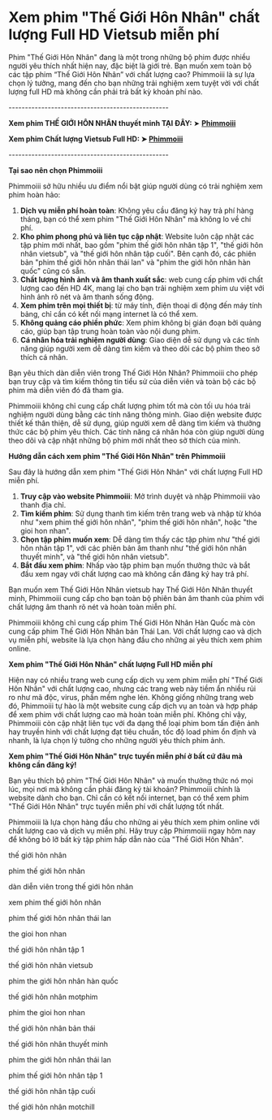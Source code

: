 <h1><strong>Xem phim "Thế Giới H&ocirc;n Nh&acirc;n" chất lượng Full HD Vietsub miễn ph&iacute;</strong></h1>
<p>Phim "Thế Giới H&ocirc;n Nh&acirc;n" đang l&agrave; một trong những bộ phim được nhiều người y&ecirc;u th&iacute;ch nhất hiện nay, đặc biệt l&agrave; giới trẻ. Bạn muốn xem to&agrave;n bộ c&aacute;c tập phim &ldquo;Thế Giới H&ocirc;n Nh&acirc;n&rdquo; với chất lượng cao? Phimmoiii l&agrave; sự lựa chọn l&yacute; tưởng, mang đến cho bạn những trải nghiệm xem tuyệt vời với chất lượng full HD m&agrave; kh&ocirc;ng cần phải trả bất kỳ khoản ph&iacute; n&agrave;o.</p>
<p>-------------------------------------------------</p>
<p><strong>Xem phim THẾ GIỚI H&Ocirc;N NH&Acirc;N thuyết minh TẠI Đ&Acirc;Y: </strong>➤ <strong><a href="https://phimmoiiii.net/" target="_blank" rel="noopener">Phimmoiii</a></strong></p>
<p><strong>Xem phim Chất lượng Vietsub Full HD: ➤ <a href="https://phimmoiiii.net/" target="_blank" rel="noopener">Phimmoiii</a></strong>&nbsp;</p>
<p>-------------------------------------------------</p>
<p><strong>Tại sao n&ecirc;n chọn Phimmoiii&nbsp;</strong></p>
<p>Phimmoiii sở hữu nhiều ưu điểm nổi bật gi&uacute;p người d&ugrave;ng c&oacute; trải nghiệm xem phim ho&agrave;n hảo:</p>
<ol>
<li><strong>Dịch vụ miễn ph&iacute; ho&agrave;n to&agrave;n</strong>: Kh&ocirc;ng y&ecirc;u cầu đăng k&yacute; hay trả ph&iacute; h&agrave;ng th&aacute;ng, bạn c&oacute; thể xem phim "Thế Giới H&ocirc;n Nh&acirc;n" m&agrave; kh&ocirc;ng lo về chi ph&iacute;.</li>
<li><strong>Kho phim phong ph&uacute; v&agrave; li&ecirc;n tục cập nhật</strong>: Website lu&ocirc;n cập nhật c&aacute;c tập phim mới nhất, bao gồm "phim thế giới h&ocirc;n nh&acirc;n tập 1", "thế giới h&ocirc;n nh&acirc;n vietsub", v&agrave; "thế giới h&ocirc;n nh&acirc;n tập cuối". B&ecirc;n cạnh đ&oacute;, c&aacute;c phi&ecirc;n bản "phim thế giới h&ocirc;n nh&acirc;n th&aacute;i lan" v&agrave; "phim the giới h&ocirc;n nh&acirc;n h&agrave;n quốc" cũng c&oacute; sẵn.</li>
<li><strong>Chất lượng h&igrave;nh ảnh v&agrave; &acirc;m thanh xuất sắc</strong>: web cung cấp phim với chất lượng cao đến HD 4K, mang lại cho bạn trải nghiệm xem phim ưu việt với h&igrave;nh ảnh r&otilde; n&eacute;t v&agrave; &acirc;m thanh sống động.</li>
<li><strong>Xem phim tr&ecirc;n mọi thiết bị</strong>: từ m&aacute;y t&iacute;nh, điện thoại di động đến m&aacute;y t&iacute;nh bảng, chỉ cần c&oacute; kết nối mạng internet l&agrave; c&oacute; thể xem.&nbsp;</li>
<li><strong>Kh&ocirc;ng quảng c&aacute;o phiền phức</strong>: Xem phim kh&ocirc;ng bị gi&aacute;n đoạn bởi quảng c&aacute;o, gi&uacute;p bạn tập trung ho&agrave;n to&agrave;n v&agrave;o nội dung phim.</li>
<li><strong>C&aacute; nh&acirc;n h&oacute;a trải nghiệm người d&ugrave;ng</strong>: Giao diện dễ sử dụng v&agrave; c&aacute;c t&iacute;nh năng gi&uacute;p người xem dễ d&agrave;ng t&igrave;m kiếm v&agrave; theo d&otilde;i c&aacute;c bộ phim theo sở th&iacute;ch c&aacute; nh&acirc;n.</li>
</ol>
<p>Bạn y&ecirc;u th&iacute;ch d&agrave;n diễn vi&ecirc;n trong Thế Giới H&ocirc;n Nh&acirc;n? Phimmoiii cho ph&eacute;p bạn truy cập v&agrave; t&igrave;m kiếm th&ocirc;ng tin tiểu sử của diễn vi&ecirc;n v&agrave; to&agrave;n bộ c&aacute;c bộ phim m&agrave; diễn vi&ecirc;n đ&oacute; đ&atilde; tham gia.&nbsp;</p>
<p>Phimmoiii kh&ocirc;ng chỉ cung cấp chất lượng phim tốt m&agrave; c&ograve;n tối ưu h&oacute;a trải nghiệm người d&ugrave;ng bằng c&aacute;c t&iacute;nh năng th&ocirc;ng minh. Giao diện website được thiết kế th&acirc;n thiện, dễ sử dụng, gi&uacute;p người xem dễ d&agrave;ng t&igrave;m kiếm v&agrave; thưởng thức c&aacute;c bộ phim y&ecirc;u th&iacute;ch. C&aacute;c t&iacute;nh năng c&aacute; nh&acirc;n h&oacute;a c&ograve;n gi&uacute;p người d&ugrave;ng theo d&otilde;i v&agrave; cập nhật những bộ phim mới nhất theo sở th&iacute;ch của m&igrave;nh.&nbsp;</p>
<p><strong>Hướng dẫn c&aacute;ch xem phim "Thế Giới H&ocirc;n Nh&acirc;n" tr&ecirc;n Phimmoiii</strong></p>
<p>Sau đ&acirc;y l&agrave; hướng dẫn xem phim "Thế Giới H&ocirc;n Nh&acirc;n" với chất lượng Full HD miễn ph&iacute;.</p>
<ol>
<li><strong>Truy cập v&agrave;o website Phimmoiii</strong>: Mở tr&igrave;nh duyệt v&agrave; nhập Phimmoiii v&agrave;o thanh địa chỉ.</li>
<li><strong>T&igrave;m kiếm phim</strong>: Sử dụng thanh t&igrave;m kiếm tr&ecirc;n trang web v&agrave; nhập từ kh&oacute;a như "xem phim thế giới h&ocirc;n nh&acirc;n", "phim thế giới h&ocirc;n nh&acirc;n", hoặc "the gioi hon nhan".</li>
<li><strong>Chọn tập phim muốn xem</strong>: Dễ d&agrave;ng t&igrave;m thấy c&aacute;c tập phim như "thế giới h&ocirc;n nh&acirc;n tập 1", với c&aacute;c phi&ecirc;n bản &acirc;m thanh như "thế giới h&ocirc;n nh&acirc;n thuyết minh", v&agrave; "thế giới h&ocirc;n nh&acirc;n vietsub".</li>
<li><strong>Bắt đầu xem phim</strong>: Nhấp v&agrave;o tập phim bạn muốn thưởng thức v&agrave; bắt đầu xem ngay với chất lượng cao m&agrave; kh&ocirc;ng cần đăng k&yacute; hay trả ph&iacute;.</li>
</ol>
<p>Bạn muốn xem Thế Giới H&ocirc;n Nh&acirc;n vietsub hay Thế Giới H&ocirc;n Nh&acirc;n thuyết minh, Phimmoiii cung cấp cho bạn to&agrave;n bộ phi&ecirc;n bản &acirc;m thanh của phim với chất lượng &acirc;m thanh r&otilde; n&eacute;t v&agrave; ho&agrave;n to&agrave;n miễn ph&iacute;.&nbsp;</p>
<p>Phimmoiii kh&ocirc;ng chỉ cung cấp phim Thế Giới H&ocirc;n Nh&acirc;n H&agrave;n Quốc m&agrave; c&ograve;n cung cấp phim Thế Giới H&ocirc;n Nh&acirc;n bản Th&aacute;i Lan. Với chất lượng cao v&agrave; dịch vụ miễn ph&iacute;, website l&agrave; lựa chọn h&agrave;ng đầu cho những ai y&ecirc;u th&iacute;ch xem phim online.</p>
<p><strong>Xem phim "Thế Giới H&ocirc;n Nh&acirc;n" chất lượng Full HD miễn ph&iacute;</strong></p>
<p>Hiện nay c&oacute; nhiều trang web cung cấp dịch vụ xem phim miễn ph&iacute; "Thế Giới H&ocirc;n Nh&acirc;n" với chất lượng cao, nhưng c&aacute;c trang web n&agrave;y tiềm ẩn nhiều rủi ro như m&atilde; độc, virus, phần mềm nghe l&eacute;n. Kh&ocirc;ng giống những trang web đ&oacute;, Phimmoiii tự h&agrave;o l&agrave; một website cung cấp dịch vụ an to&agrave;n v&agrave; hợp ph&aacute;p để xem phim với chất lượng cao m&agrave; ho&agrave;n to&agrave;n miễn ph&iacute;. Kh&ocirc;ng chỉ vậy, Phimmoiii c&ograve;n cập nhật li&ecirc;n tục với đa dạng thể loại phim bom tấn điện ảnh hay truyền h&igrave;nh với chất lượng đạt ti&ecirc;u chuẩn, tốc độ load phim ổn định v&agrave; nhanh, l&agrave; lựa chọn l&yacute; tưởng cho những người y&ecirc;u th&iacute;ch phim ảnh.</p>
<p><strong>Xem phim "Thế Giới H&ocirc;n Nh&acirc;n" trực tuyến miễn ph&iacute; ở bất cứ đ&acirc;u m&agrave; kh&ocirc;ng cần đăng k&yacute;!</strong></p>
<p>Bạn y&ecirc;u th&iacute;ch bộ phim "Thế Giới H&ocirc;n Nh&acirc;n" v&agrave; muốn thưởng thức n&oacute; mọi l&uacute;c, mọi nơi m&agrave; kh&ocirc;ng cần phải đăng k&yacute; t&agrave;i khoản? Phimmoiii ch&iacute;nh l&agrave; website d&agrave;nh cho bạn. Chỉ cần c&oacute; kết nối internet, bạn c&oacute; thể xem phim "Thế Giới H&ocirc;n Nh&acirc;n" trực tuyến miễn ph&iacute; với chất lượng tốt nhất.</p>
<p>Phimmoiii l&agrave; lựa chọn h&agrave;ng đầu cho những ai y&ecirc;u th&iacute;ch xem phim online với chất lượng cao v&agrave; dịch vụ miễn ph&iacute;. H&atilde;y truy cập Phimmoiii ngay h&ocirc;m nay để kh&ocirc;ng bỏ lỡ bất kỳ tập phim hấp dẫn n&agrave;o của "Thế Giới H&ocirc;n Nh&acirc;n".</p>
<p>thế giới h&ocirc;n nh&acirc;n</p>
<p>phim thế giới h&ocirc;n nh&acirc;n</p>
<p>d&agrave;n diễn vi&ecirc;n trong thế giới h&ocirc;n nh&acirc;n</p>
<p>xem phim thế giới h&ocirc;n nh&acirc;n</p>
<p>phim thế giới h&ocirc;n nh&acirc;n th&aacute;i lan</p>
<p>the gioi hon nhan</p>
<p>thế giới h&ocirc;n nh&acirc;n tập 1</p>
<p>thế giới h&ocirc;n nh&acirc;n vietsub</p>
<p>phim the giới h&ocirc;n nh&acirc;n h&agrave;n quốc</p>
<p>thế giới h&ocirc;n nh&acirc;n motphim</p>
<p>phim the gioi hon nhan</p>
<p>thế giới h&ocirc;n nh&acirc;n bản th&aacute;i</p>
<p>thế giới h&ocirc;n nh&acirc;n thuyết minh</p>
<p>phim the giới h&ocirc;n nh&acirc;n th&aacute;i lan</p>
<p>phim thế giới h&ocirc;n nh&acirc;n tập 1</p>
<p>thế giới h&ocirc;n nh&acirc;n tập cuối</p>
<p>thế giới h&ocirc;n nh&acirc;n motchill</p>
